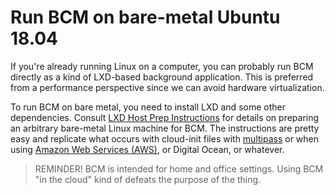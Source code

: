 
# Run BCM on bare-metal Ubuntu 18.04

If you're already running Linux on a computer, you can probably run BCM directly as a kind of LXD-based background application. This is preferred from a performance perspective since we can avoid hardware virtualization.

To run BCM on bare metal, you need to install LXD and some other dependencies.  Consult [LXD Host Prep Instructions](./docs/installation/lxd_host_prep.md) for details on preparing an arbitrary bare-metal Linux machine for BCM. The instructions are pretty easy and replicate what occurs with cloud-init files with [multipass](./multipass/multipass_cloud-init.yml) or when using [Amazon Web Services (AWS)](https://aws.amazon.com/), or Digital Ocean, or whatever.

> REMINDER! BCM is intended for home and office settings. Using BCM "in the cloud" kind of defeats the purpose of the thing.

